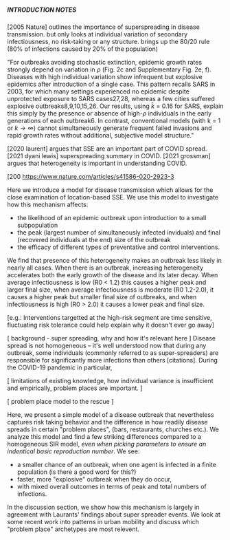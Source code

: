 ##### INTRODUCTION NOTES

[2005 Nature] outlines the importance of superspreading in disease transmission.
but only looks at individual variation of secondary infectiousness, no risk-taking
or any structure.
brings up the 80/20 rule (80% of infections caused by 20% of the population)

"For outbreaks avoiding stochastic extinction, epidemic growth rates strongly depend on variation in $\rho$ (Fig. 2c and Supplementary Fig. 2e, f). Diseases with high individual variation show infrequent but explosive epidemics after introduction of a single case. This pattern recalls SARS in 2003, for which many settings experienced no epidemic despite unprotected exposure to SARS cases27,28, whereas a few cities suffered explosive outbreaks8,9,10,15,26. Our results, using $\hat k$ = 0.16 for SARS, explain this simply by the presence or absence of high-$\rho$ individuals in the early generations of each outbreak6. In contrast, conventional models (with k = 1 or $k \to \infty$) cannot simultaneously generate frequent failed invasions and rapid growth rates without additional, subjective model structure."


[2020 laurent] argues that SSE are an important part of COVID spread.
[2021 dyani lewis] superspreading summary in COVID.
[2021 grossman] argues that heterogeneity is important in understanding COVID.

[200
https://www.nature.com/articles/s41586-020-2923-3

Here we introduce a model for disease transmission which allows for the close
examination of location-based SSE. We use this model to investigate
how this mechanism affects:
- the likelihood of an epidemic outbreak upon introduction to a small subpopulation
- the peak (largest number of simultaneously infected inviduals) and final
(recovered individuals at the end) size of the outbreak
- the efficacy of different types of preventative and control interventions.

We find that presence of this heterogeneity makes an outbreak less likely in
nearly all cases. When there is an outbreak, increasing heterogeneity
accelerates both the early growth of the disease and its later decay. When
average infectiousness is low (R0 < 1.2) this causes a higher peak and
larger final size, when average infectiousness is moderate (R0 1.2-2.0), it causes
a higher peak but smaller final size of outbreaks, and when infectiousness is
high (R0 > 2.0) it causes a lower peak and final size.

[e.g.: Interventions targetted at the high-risk segment are time sensitive, 
fluctuating risk tolerance could help explain why it doesn't ever go away]


\[ background - super spreading, why and how it's relevant here \]
Disease spread is not homogeneous – it's well understood now that during any
outbreak, some individuals (commonly referred to as super-spreaders) are
responsible for significantly more infections than others [citations].
During the COVID-19 pandemic in particular,  

\[ limitations of existing knowledge, how individual variance is insufficient
and empirically, problem places are important. \]


\[ problem place model to the rescue \]

Here, we present a simple model of a disease outbreak that nevertheless
captures risk taking behavior and the difference in how readily disease spreads
in certain "problem places", (bars, restaurants, churches etc.). We analyze
this model and find a few striking differences compared to a homogeneous SIR
model, _even when picking parameters to ensure an indentical basic reproduction
number_. We see:

- a smaller chance of an outbreak, when one agent is infected in a finite population
	(is there a good word for this?)
- faster, more "explosive" outbreak when they do occur,
- with mixed overall outcomes in terms of peak and total
	numbers of infections.

In the discussion section, we show how this mechanism is largely in agreement
with Laurants' findings about super spreader events. We look at some recent work
into patterns in urban mobility and discuss which "problem place" archetypes
are most relevent.
